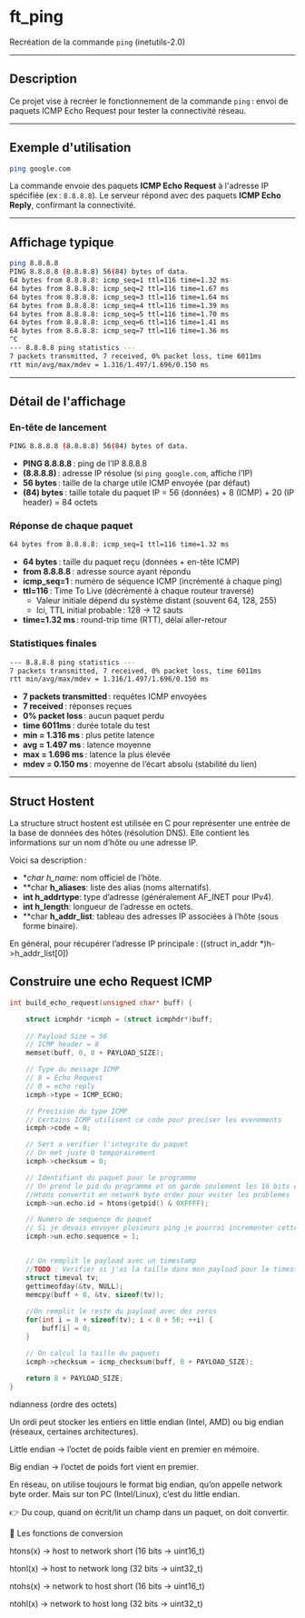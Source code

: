 
# ft_ping

Recréation de la commande `ping` (inetutils-2.0)

---

## Description

Ce projet vise à recréer le fonctionnement de la commande `ping` : envoi de paquets ICMP Echo Request pour tester la connectivité réseau.

---

## Exemple d'utilisation

```bash
ping google.com
```

La commande envoie des paquets **ICMP Echo Request** à l'adresse IP spécifiée (ex : `8.8.8.8`). Le serveur répond avec des paquets **ICMP Echo Reply**, confirmant la connectivité.

---

## Affichage typique

```bash
ping 8.8.8.8
PING 8.8.8.8 (8.8.8.8) 56(84) bytes of data.
64 bytes from 8.8.8.8: icmp_seq=1 ttl=116 time=1.32 ms
64 bytes from 8.8.8.8: icmp_seq=2 ttl=116 time=1.67 ms
64 bytes from 8.8.8.8: icmp_seq=3 ttl=116 time=1.64 ms
64 bytes from 8.8.8.8: icmp_seq=4 ttl=116 time=1.39 ms
64 bytes from 8.8.8.8: icmp_seq=5 ttl=116 time=1.70 ms
64 bytes from 8.8.8.8: icmp_seq=6 ttl=116 time=1.41 ms
64 bytes from 8.8.8.8: icmp_seq=7 ttl=116 time=1.36 ms
^C
--- 8.8.8.8 ping statistics ---
7 packets transmitted, 7 received, 0% packet loss, time 6011ms
rtt min/avg/max/mdev = 1.316/1.497/1.696/0.150 ms
```

---

## Détail de l'affichage

### En-tête de lancement

```bash
PING 8.8.8.8 (8.8.8.8) 56(84) bytes of data.
```

- **PING 8.8.8.8** : ping de l’IP 8.8.8.8
- **(8.8.8.8)** : adresse IP résolue (si `ping google.com`, affiche l’IP)
- **56 bytes** : taille de la charge utile ICMP envoyée (par défaut)
- **(84) bytes** : taille totale du paquet IP = 56 (données) + 8 (ICMP) + 20 (IP header) = 84 octets

### Réponse de chaque paquet

```bash
64 bytes from 8.8.8.8: icmp_seq=1 ttl=116 time=1.32 ms
```

- **64 bytes** : taille du paquet reçu (données + en-tête ICMP)
- **from 8.8.8.8** : adresse source ayant répondu
- **icmp_seq=1** : numéro de séquence ICMP (incrémenté à chaque ping)
- **ttl=116** : Time To Live (décrémenté à chaque routeur traversé)
	- Valeur initiale dépend du système distant (souvent 64, 128, 255)
	- Ici, TTL initial probable : 128 → 12 sauts
- **time=1.32 ms** : round-trip time (RTT), délai aller-retour

### Statistiques finales

```bash
--- 8.8.8.8 ping statistics ---
7 packets transmitted, 7 received, 0% packet loss, time 6011ms
rtt min/avg/max/mdev = 1.316/1.497/1.696/0.150 ms
```

- **7 packets transmitted** : requêtes ICMP envoyées
- **7 received** : réponses reçues
- **0% packet loss** : aucun paquet perdu
- **time 6011ms** : durée totale du test
- **min = 1.316 ms** : plus petite latence
- **avg = 1.497 ms** : latence moyenne
- **max = 1.696 ms** : latence la plus élevée
- **mdev = 0.150 ms** : moyenne de l’écart absolu (stabilité du lien)

---

## Struct Hostent

La structure struct hostent est utilisée en C pour représenter une entrée de la base de données des hôtes (résolution DNS). Elle contient les informations sur un nom d’hôte ou une adresse IP.

Voici sa description :

- **char *h_name**: nom officiel de l’hôte.
- **char **h_aliases**: liste des alias (noms alternatifs).
- **int h_addrtype**: type d’adresse (généralement AF_INET pour IPv4).
- **int h_length**: longueur de l’adresse en octets.
- **char **h_addr_list**: tableau des adresses IP associées à l’hôte (sous forme binaire).

En général, pour récupérer l’adresse IP principale :
((struct in_addr *)h->h_addr_list[0])

## Construire une echo Request ICMP
```c
int build_echo_request(unsigned char* buff) {

	struct icmphdr *icmph = (struct icmphdr*)buff;
	
	// Payload Size = 56
	// ICMP header = 8
	memset(buff, 0, 8 + PAYLOAD_SIZE);

	// Type du message ICMP 
	// 8 = Echo Request 
	// 0 = echo reply
	icmph->type = ICMP_ECHO;

	// Precision du type ICMP
	// Certains ICMP utilisent ce code pour preciser les evenements
	icmph->code = 0;

	// Sert a verifier l'integrite du paquet
	// On met juste 0 temporairement
	icmph->checksum = 0;

	// Identifiant du paquet pour le programme
	// On prend le pid du programme et on garde seulement les 16 bits de poids faible
	//Htons convertit en network byte order pour eviter les problemes
	icmph->un.echo.id = htons(getpid() & 0XFFFF);

	// Numero de sequence du paquet
	// Si je devais envoyer plusieurs ping je pourrai incrementer cette valeur
	icmph->un.echo.sequence = 1;


	// On remplit le payload avec un timestamp
	//TODO : Verifier si j'ai la taille dans mon payload pour le timestamp
	struct timeval tv;
	gettimeofday(&tv, NULL);
	memcpy(buff + 8, &tv, sizeof(tv));
	
	//On remplit le reste du payload avec des zeros
	for(int i = 8 + sizeof(tv); i < 8 + 56; ++i) {
		buff[i] = 0;
	}

	// On calcul la taille du paquets
	icmph->checksum = icmp_checksum(buff, 8 + PAYLOAD_SIZE);
	
	return 8 + PAYLOAD_SIZE;
}
```

ndianness (ordre des octets)

Un ordi peut stocker les entiers en little endian (Intel, AMD) ou big endian (réseaux, certaines architectures).

Little endian → l’octet de poids faible vient en premier en mémoire.

Big endian → l’octet de poids fort vient en premier.

En réseau, on utilise toujours le format big endian, qu’on appelle network byte order.
Mais sur ton PC (Intel/Linux), c’est du little endian.

👉 Du coup, quand on écrit/lit un champ dans un paquet, on doit convertir.

🔹 Les fonctions de conversion

htons(x) → host to network short (16 bits → uint16_t)

htonl(x) → host to network long (32 bits → uint32_t)

ntohs(x) → network to host short (16 bits → uint16_t)

ntohl(x) → network to host long (32 bits → uint32_t)